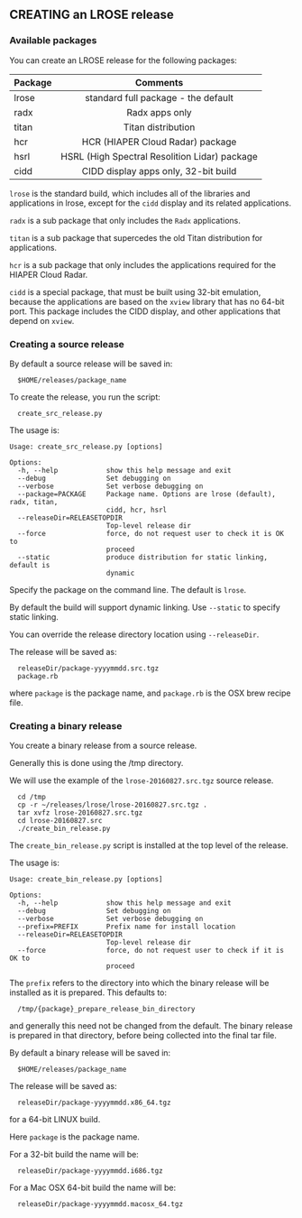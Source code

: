 ## CREATING an LROSE release

### Available packages

You can create an LROSE release for the following packages:

| Package       | Comments      |
| ------------- |:-------------:|
| lrose         | standard full package - the default |
| radx          | Radx apps only |
| titan         | Titan distribution |
| hcr           | HCR (HIAPER Cloud Radar) package |
| hsrl          | HSRL (High Spectral Resolition Lidar) package |
| cidd          | CIDD display apps only, 32-bit build |

`lrose` is the standard build, which includes all of the libraries and applications in lrose, except for the `cidd` display and its related applications.

`radx` is a sub package that only includes the `Radx` applications.

`titan` is a sub package that supercedes the old Titan distribution for applications.

`hcr` is a sub package that only includes the applications required for the HIAPER Cloud Radar.

`cidd` is a special package, that must be built using 32-bit emulation, because the applications are based on the `xview` library that has no 64-bit port. This package includes the CIDD display, and other applications that depend on `xview`.

### Creating a source release

By default a source release will be saved in:

```
  $HOME/releases/package_name
```

To create the release, you run the script:
```
  create_src_release.py
```

The usage is:

```
Usage: create_src_release.py [options]

Options:
  -h, --help            show this help message and exit
  --debug               Set debugging on
  --verbose             Set verbose debugging on
  --package=PACKAGE     Package name. Options are lrose (default), radx, titan,
                        cidd, hcr, hsrl
  --releaseDir=RELEASETOPDIR
                        Top-level release dir
  --force               force, do not request user to check it is OK to
                        proceed
  --static              produce distribution for static linking, default is
                        dynamic
```

Specify the package on the command line. The default is `lrose`.

By default the build will support dynamic linking. Use `--static` to specify static linking.

You can override the release directory location using `--releaseDir`.

The release will be saved as:

```
  releaseDir/package-yyyymmdd.src.tgz
  package.rb
```

where `package` is the package name, and `package.rb` is the OSX brew recipe file.

### Creating a binary release

You create a binary release from a source release.

Generally this is done using the /tmp directory.

We will use the example of the `lrose-20160827.src.tgz` source release.

```
  cd /tmp
  cp -r ~/releases/lrose/lrose-20160827.src.tgz .
  tar xvfz lrose-20160827.src.tgz
  cd lrose-20160827.src
  ./create_bin_release.py
```

The `create_bin_release.py` script is installed at the top level of the release.

The usage is:

```
Usage: create_bin_release.py [options]

Options:
  -h, --help            show this help message and exit
  --debug               Set debugging on
  --verbose             Set verbose debugging on
  --prefix=PREFIX       Prefix name for install location
  --releaseDir=RELEASETOPDIR
                        Top-level release dir
  --force               force, do not request user to check if it is OK to
                        proceed
```

The `prefix` refers to the directory into which the binary release will be installed as it is prepared. This defaults to:

```
  /tmp/{package}_prepare_release_bin_directory
```

and generally this need not be changed from the default. The binary release is prepared in that directory, before being collected into the final tar file.

By default a binary release will be saved in:

```
  $HOME/releases/package_name
```

The release will be saved as:

```
  releaseDir/package-yyyymmdd.x86_64.tgz
```

for a 64-bit LINUX build.

Here `package` is the package name.

For a 32-bit build the name will be:
```
  releaseDir/package-yyyymmdd.i686.tgz
```

For a Mac OSX 64-bit build the name will be:
```
  releaseDir/package-yyyymmdd.macosx_64.tgz
```





